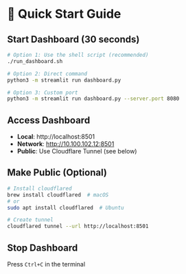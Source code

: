 # 🚀 Quick Start Guide

## Start Dashboard (30 seconds)

```bash
# Option 1: Use the shell script (recommended)
./run_dashboard.sh

# Option 2: Direct command
python3 -m streamlit run dashboard.py

# Option 3: Custom port
python3 -m streamlit run dashboard.py --server.port 8080
```

## Access Dashboard
- **Local**: http://localhost:8501
- **Network**: http://10.100.102.12:8501
- **Public**: Use Cloudflare Tunnel (see below)

## Make Public (Optional)
```bash
# Install cloudflared
brew install cloudflared  # macOS
# or
sudo apt install cloudflared  # Ubuntu

# Create tunnel
cloudflared tunnel --url http://localhost:8501
```

## Stop Dashboard
Press `Ctrl+C` in the terminal
